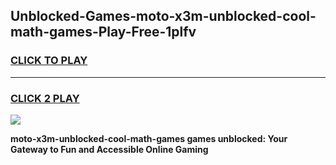 
## Unblocked-Games-moto-x3m-unblocked-cool-math-games-Play-Free-1plfv
<h3>
<a href="https://premium76.site?title=moto-x3m-unblocked-cool-math-games&ref=22A">CLICK TO PLAY</a></h3>
<hr>

<h3>
<a href="https://premium76.site?title=moto-x3m-unblocked-cool-math-games&ref=22A">CLICK 2 PLAY</a>
  
</h3>

<a href="https://premium76.site?title=moto-x3m-unblocked-cool-math-games&ref=22A"><img src="https://clearcache.store/games.png"></a>


**moto-x3m-unblocked-cool-math-games games unblocked: Your Gateway to Fun and Accessible Online Gaming**
